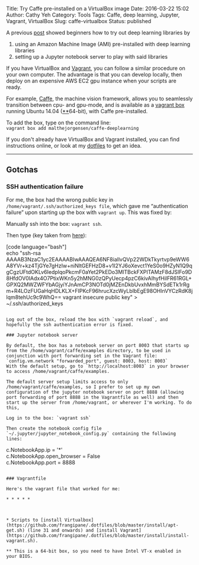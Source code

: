 Title: Try Caffe pre-installed on a VirtualBox image
Date: 2016-03-22 15:02
Author: Cathy Yeh
Category: Tools
Tags: Caffe, deep learning, Jupyter, Vagrant, VirtualBox
Slug: caffe-virtualbox
Status: published

A previous [post](http://efavdb.com/deep-learning-with-jupyter-on-aws/) showed beginners how to try out deep learning libraries by

1.  using an Amazon Machine Image (AMI) pre-installed with deep learning libraries
2.  setting up a Jupyter notebook server to play with said libraries

If you have VirtualBox and [Vagrant](https://www.vagrantup.com/), you can follow a similar procedure on your own computer. The advantage is that you can develop locally, then deploy on an expensive AWS EC2 gpu instance when your scripts are ready.  
  
For example, [Caffe](http://caffe.berkeleyvision.org/), the machine vision framework, allows you to seamlessly transition between cpu- and gpu-mode, and is available as a [vagrant box](https://atlas.hashicorp.com/malthejorgensen/boxes/caffe-deeplearning) running Ubuntu 14.04 ([**](#virtualization)64-bit), with Caffe pre-installed.

To add the box, type on the command line:  
`vagrant box add malthejorgensen/caffe-deeplearning`

If you don't already have VirtualBox and Vagrant installed, you can find instructions online, or look at my [dotfiles](#vagrant_install) to get an idea.

* * * * *

Gotchas
-------

### SSH authentication failure

For me, the box had the wrong public key in `/home/vagrant/.ssh/authorized_keys file`, which gave me “authentication failure” upon starting up the box with `vagrant up`. This was fixed by:

Manually ssh into the box: `vagrant ssh`.

Then type (key taken from [here](https://raw.githubusercontent.com/mitchellh/vagrant/master/keys/vagrant.pub)):

[code language="bash"]  
echo "ssh-rsa AAAAB3NzaC1yc2EAAAABIwAAAQEA6NF8iallvQVp22WDkTkyrtvp9eWW6A8YVr+kz4TjGYe7gHzIw+niNltGEFHzD8+v1I2YJ6oXevct1YeS0o9HZyN1Q9qgCgzUFtdOKLv6IedplqoPkcmF0aYet2PkEDo3MlTBckFXPITAMzF8dJSIFo9D8HfdOV0IAdx4O7PtixWKn5y2hMNG0zQPyUecp4pzC6kivAIhyfHilFR61RGL+GPXQ2MWZWFYbAGjyiYJnAmCP3NOTd0jMZEnDkbUvxhMmBYSdETk1rRgm+R4LOzFUGaHqHDLKLX+FIPKcF96hrucXzcWyLbIbEgE98OHlnVYCzRdK8jlqm8tehUc9c9WhQ== vagrant insecure public key" > ~/.ssh/authorized_keys  
```

Log out of the box, reload the box with `vagrant reload`, and hopefully the ssh authentication error is fixed.

### Jupyter notebook server

By default, the box has a notebook server on port 8003 that starts up from the /home/vagrant/caffe/examples directory, to be used in conjunction with port forwarding set in the Vagrant file:  
`config.vm.network "forwarded_port", guest: 8003, host: 8003`  
With the default setup, go to `http://localhost:8003` in your browser to access /home/vagrant/caffe/examples.

The default server setup limits access to only /home/vagrant/caffe/examples, so I prefer to set up my own configuration of the jupyter notebook server on port 8888 (allowing port forwarding of port 8888 in the Vagrantfile as well) and then start up the server from /home/vagrant, or wherever I'm working. To do this,

Log in to the box: `vagrant ssh`

Then create the notebook config file `~/.jupyter/jupyter_notebook_config.py` containing the following lines:

```  
c.NotebookApp.ip = '*'  
c.NotebookApp.open_browser = False  
c.NotebookApp.port = 8888  
```

### Vagrantfile

Here's the vagrant file that worked for me:  

* * * * *

  
  
* Scripts to [install Virtualbox](https://github.com/frangipane/.dotfiles/blob/master/install/apt-get.sh) (line 31 and onwards) and [install Vagrant](https://github.com/frangipane/.dotfiles/blob/master/install/install-vagrant.sh).

** This is a 64-bit box, so you need to have Intel VT-x enabled in your BIOS.

   
